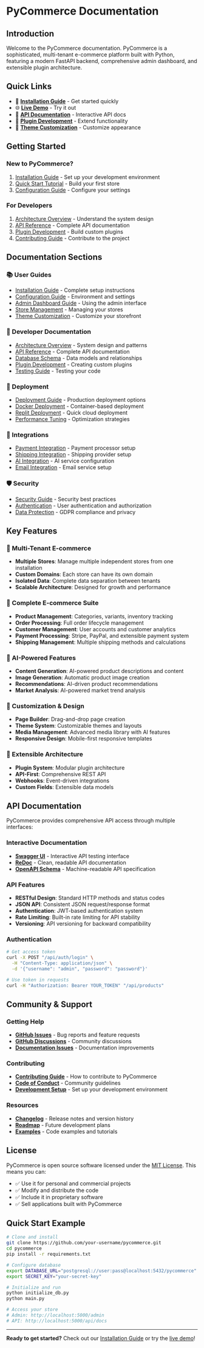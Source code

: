 # PyCommerce Documentation

## Introduction

Welcome to the PyCommerce documentation. PyCommerce is a sophisticated, multi-tenant e-commerce platform built with Python, featuring a modern FastAPI backend, comprehensive admin dashboard, and extensible plugin architecture.

## Quick Links

- 🚀 **[Installation Guide](installation.md)** - Get started quickly
- 🌐 **[Live Demo](https://pycommerce-demo.replit.app)** - Try it out
- 📖 **[API Documentation](/api/docs)** - Interactive API docs
- 🔌 **[Plugin Development](plugin_development.md)** - Extend functionality
- 🎨 **[Theme Customization](theme_customization.md)** - Customize appearance

## Getting Started

### New to PyCommerce?
1. [Installation Guide](installation.md) - Set up your development environment
2. [Quick Start Tutorial](quick_start.md) - Build your first store
3. [Configuration Guide](configuration.md) - Configure your settings

### For Developers
1. [Architecture Overview](architecture.md) - Understand the system design
2. [API Reference](api_reference.md) - Complete API documentation
3. [Plugin Development](plugin_development.md) - Build custom plugins
4. [Contributing Guide](../CONTRIBUTING.md) - Contribute to the project

## Documentation Sections

### 📚 User Guides
- [Installation Guide](installation.md) - Complete setup instructions
- [Configuration Guide](configuration.md) - Environment and settings
- [Admin Dashboard Guide](admin_guide.md) - Using the admin interface
- [Store Management](store_management.md) - Managing your stores
- [Theme Customization](theme_customization.md) - Customize your storefront

### 🔧 Developer Documentation
- [Architecture Overview](architecture.md) - System design and patterns
- [API Reference](api_reference.md) - Complete API documentation
- [Database Schema](database_schema.md) - Data models and relationships
- [Plugin Development](plugin_development.md) - Creating custom plugins
- [Testing Guide](testing.md) - Testing your code

### 🚀 Deployment
- [Deployment Guide](deployment.md) - Production deployment options
- [Docker Deployment](docker_deployment.md) - Container-based deployment
- [Replit Deployment](replit_deployment.md) - Quick cloud deployment
- [Performance Tuning](performance.md) - Optimization strategies

### 🔌 Integrations
- [Payment Integration](payment_integration.md) - Payment processor setup
- [Shipping Integration](shipping_integration.md) - Shipping provider setup
- [AI Integration](ai_integration.md) - AI service configuration
- [Email Integration](email_integration.md) - Email service setup

### 🛡️ Security
- [Security Guide](security.md) - Security best practices
- [Authentication](authentication.md) - User authentication and authorization
- [Data Protection](data_protection.md) - GDPR compliance and privacy

## Key Features

### 🏪 Multi-Tenant E-commerce
- **Multiple Stores**: Manage multiple independent stores from one installation
- **Custom Domains**: Each store can have its own domain
- **Isolated Data**: Complete data separation between tenants
- **Scalable Architecture**: Designed for growth and performance

### 🛒 Complete E-commerce Suite
- **Product Management**: Categories, variants, inventory tracking
- **Order Processing**: Full order lifecycle management
- **Customer Management**: User accounts and customer analytics
- **Payment Processing**: Stripe, PayPal, and extensible payment system
- **Shipping Management**: Multiple shipping methods and calculations

### 🤖 AI-Powered Features
- **Content Generation**: AI-powered product descriptions and content
- **Image Generation**: Automatic product image creation
- **Recommendations**: AI-driven product recommendations
- **Market Analysis**: AI-powered market trend analysis

### 🎨 Customization & Design
- **Page Builder**: Drag-and-drop page creation
- **Theme System**: Customizable themes and layouts
- **Media Management**: Advanced media library with AI features
- **Responsive Design**: Mobile-first responsive templates

### 🔌 Extensible Architecture
- **Plugin System**: Modular plugin architecture
- **API-First**: Comprehensive REST API
- **Webhooks**: Event-driven integrations
- **Custom Fields**: Extensible data models

## API Documentation

PyCommerce provides comprehensive API access through multiple interfaces:

### Interactive Documentation
- **[Swagger UI](/api/docs)** - Interactive API testing interface
- **[ReDoc](/api/redoc)** - Clean, readable API documentation
- **[OpenAPI Schema](/api/openapi.json)** - Machine-readable API specification

### API Features
- **RESTful Design**: Standard HTTP methods and status codes
- **JSON API**: Consistent JSON request/response format
- **Authentication**: JWT-based authentication system
- **Rate Limiting**: Built-in rate limiting for API stability
- **Versioning**: API versioning for backward compatibility

### Authentication
```bash
# Get access token
curl -X POST "/api/auth/login" \
  -H "Content-Type: application/json" \
  -d '{"username": "admin", "password": "password"}'

# Use token in requests
curl -H "Authorization: Bearer YOUR_TOKEN" "/api/products"
```

## Community & Support

### Getting Help
- **[GitHub Issues](https://github.com/your-username/pycommerce/issues)** - Bug reports and feature requests
- **[GitHub Discussions](https://github.com/your-username/pycommerce/discussions)** - Community discussions
- **[Documentation Issues](https://github.com/your-username/pycommerce/issues?q=label%3Adocumentation)** - Documentation improvements

### Contributing
- **[Contributing Guide](../CONTRIBUTING.md)** - How to contribute to PyCommerce
- **[Code of Conduct](../CODE_OF_CONDUCT.md)** - Community guidelines
- **[Development Setup](development_setup.md)** - Set up your development environment

### Resources
- **[Changelog](../CHANGELOG.md)** - Release notes and version history
- **[Roadmap](roadmap.md)** - Future development plans
- **[Examples](examples/)** - Code examples and tutorials

## License

PyCommerce is open source software licensed under the [MIT License](../LICENSE). This means you can:

- ✅ Use it for personal and commercial projects
- ✅ Modify and distribute the code
- ✅ Include it in proprietary software
- ✅ Sell applications built with PyCommerce

## Quick Start Example

```bash
# Clone and install
git clone https://github.com/your-username/pycommerce.git
cd pycommerce
pip install -r requirements.txt

# Configure database
export DATABASE_URL="postgresql://user:pass@localhost:5432/pycommerce"
export SECRET_KEY="your-secret-key"

# Initialize and run
python initialize_db.py
python main.py

# Access your store
# Admin: http://localhost:5000/admin
# API: http://localhost:5000/api/docs
```

---

**Ready to get started?** Check out our [Installation Guide](installation.md) or try the [live demo](https://pycommerce-demo.replit.app)!